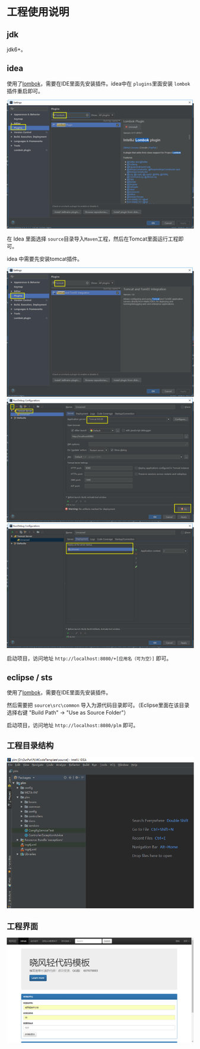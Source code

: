 # 工程使用说明

## jdk

jdk6+。

## idea
使用了[lombok](https://projectlombok.org/)，需要在IDE里面先安装插件。idea中在 `plugins`里面安装 `lombok` 插件重启即可。

![idea-lombok.png](./images/idea-lombok.png)

在 Idea 里面选择 `source`目录导入`Maven`工程，然后在Tomcat里面运行工程即可。 

idea 中需要先安装tomcat插件。

![idea-tomcat.png](./images/idea-tomcat.png)
![idea-tomcat1.png](./images/idea-tomcat1.png)
![idea-tomcat2.png](./images/idea-tomcat2.png)

启动项目，访问地址 `http://localhost:8080/+[应用名（可为空）]` 即可。

## eclipse / sts

使用了[lombok](https://projectlombok.org/)，需要在IDE里面先安装插件。

然后需要把 `source\src\common` 导入为源代码目录即可。（Eclipse里面在该目录选择右键 "Build Path" -> "Use as Source Folder"）

启动项目，访问地址 `http://localhost:8080/plm` 即可。

## 工程目录结构

![目录结构](./images/project.png)

## 工程界面

![主界面](./images/plm.png)

